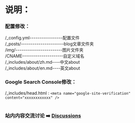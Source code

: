 # 说明：
### 配置修改：
/_config.yml-----------------配置文件    
/_posts/----------------------blog文章文件夹    
/img/------------------------图片文件夹    
/CNAME---------------------自定义域名    
/_includes/about/zh.md----中文about    
/_includes/about/en.md----英文about

### Google Search Console修改：
/_includes/head.html : `<meta name="google-site-verification" content="xxxxxxxxxxxx" />`

# 
### 站内内容交流讨论 ➡️ [Discussions](https://github.com/se7enmuting/Se7enMuting.github.io/discussions)
